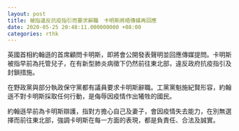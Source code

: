 ```yaml
---
layout: post
title: 被指違反抗疫指引而要求辭職　卡明斯將晤傳媒再回應
date: 2020-05-25 20:48:11.000000000 +08:00
categories: rthk
---
```


英國首相約翰遜的首席顧問卡明斯，即將會公開發表聲明並回應傳媒提問。卡明斯被指早前為托管兒子，在有新型肺炎病徵下仍然前往東北部，違反政府抗疫指引及封鎖措施。

在野政黨與部分執政保守黨都有議員要求卡明斯辭職。工黨黨魁施紀賢形容，約翰遜不對卡明斯採取任何行動，是侮辱因疫情作出犧牲的國民。

約翰遜早前為卡明斯辯護，指對方擔心自己及妻子，會因疫情失去能力，在別無選擇而前往東北部，強調卡明斯在每一方面的表現，都是負責任、合法及誠實。
